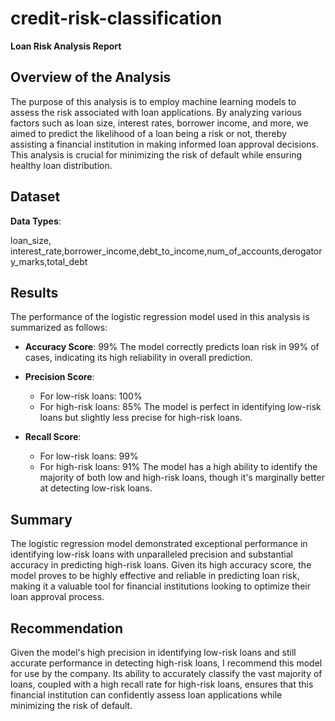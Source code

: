 # credit-risk-classification
 
**Loan Risk Analysis Report**

## Overview of the Analysis

The purpose of this analysis is to employ machine learning models to assess the risk associated with loan applications. By analyzing various factors such as loan size, interest rates, borrower income, and more, we aimed to predict the likelihood of a loan being a risk or not, thereby assisting a financial institution in making informed loan approval decisions. This analysis is crucial for minimizing the risk of default while ensuring healthy loan distribution.

## Dataset

**Data Types**: 

loan_size, interest_rate,borrower_income,debt_to_income,num_of_accounts,derogatory_marks,total_debt

## Results

The performance of the logistic regression model used in this analysis is summarized as follows:

- **Accuracy Score**: 99%
The model correctly predicts loan risk in 99% of cases, indicating its high reliability in overall prediction.


- **Precision Score**:
    - For low-risk loans: 100%
    - For high-risk loans: 85%
The model is perfect in identifying low-risk loans but slightly less precise for high-risk loans.

- **Recall Score**:
    - For low-risk loans: 99%
    - For high-risk loans: 91%
The model has a high ability to identify the majority of both low and high-risk loans, though it's marginally better at detecting low-risk loans.

## Summary
The logistic regression model demonstrated exceptional performance in identifying low-risk loans with unparalleled precision and substantial accuracy in predicting high-risk loans. Given its high accuracy score, the model proves to be highly effective and reliable in predicting loan risk, making it a valuable tool for financial institutions looking to optimize their loan approval process.

## Recommendation
Given the model's high precision in identifying low-risk loans and still accurate performance in detecting high-risk loans, I recommend this model for use by the company. Its ability to accurately classify the vast majority of loans, coupled with a high recall rate for high-risk loans, ensures that this financial institution can confidently assess loan applications while minimizing the risk of default. 